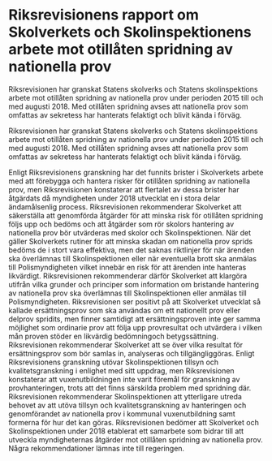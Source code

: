 # Riksrevisionens rapport om Skolverkets och Skolinspektionens arbete mot otillåten spridning av nationella prov

Riksrevisionen har granskat Statens skolverks och Statens skolinspektions arbete mot otillåten spridning av nationella prov under perioden 2015 till och med augusti 2018. Med otillåten spridning avses att nationella prov som omfattas av sekretess har hanterats felaktigt och blivit kända i förväg.

Riksrevisionen har granskat Statens skolverks och Statens skolinspektions arbete mot otillåten spridning av nationella prov under perioden 2015 till och med augusti 2018. Med otillåten spridning avses att nationella prov som omfattas av sekretess har hanterats felaktigt och blivit kända i förväg.

Enligt Riksrevisionens granskning har det funnits brister i Skolverkets arbete med att förebygga och hantera risker för otillåten spridning av nationella prov, men Riksrevisionen konstaterar att flertalet av dessa brister har åtgärdats då myndigheten under 2018 utvecklat en i stora delar ändamålsenlig process. Riksrevisionen rekommenderar Skolverket att säkerställa att genomförda åtgärder för att minska risk för otillåten spridning följs upp och bedöms och att åtgärder som rör skolors hantering av nationella prov bör utvärderas med skolor och Skolinspektionen. När det gäller Skolverkets rutiner för att minska skadan om nationella prov sprids bedöms de i stort vara effektiva, men det saknas riktlinjer för när ärenden ska överlämnas till Skolinspektionen eller när eventuella brott ska anmälas till Polismyndigheten vilket innebär en risk för att ärenden inte hanteras likvärdigt. Riksrevisionen rekommenderar därför Skolverket att klargöra utifrån vilka grunder och principer som information om bristande hantering av nationella prov ska överlämnas till Skolinspektionen eller anmälas till Polismyndigheten. Riksrevisionen ser positivt på att Skolverket utvecklat så kallade ersättningsprov som ska användas om ett nationellt prov eller delprov spridits, men finner samtidigt att ersättningsproven inte ger samma möjlighet som ordinarie prov att följa upp provresultat och utvärdera i vilken mån proven stöder en likvärdig bedömningoch betygssättning. Riksrevisionen rekommenderar Skolverket att se över vilka resultat för ersättningsprov som bör samlas in, analyseras och tillgängliggöras. Enligt Riksrevisionens granskning utövar Skolinspektionen tillsyn och kvalitetsgranskning i enlighet med sitt uppdrag, men Riksrevisionen konstaterar att vuxenutbildningen inte varit föremål för granskning av provhanteringen, trots att det finns särskilda problem med spridning där. Riksrevisionen rekommenderar Skolinspektionen att ytterligare utreda behovet av att utöva tillsyn och kvalitetsgranskning av hanteringen och genomförandet av nationella prov i kommunal vuxenutbildning samt formerna för hur det kan göras. Riksrevisionen bedömer att Skolverket och Skolinspektionen under 2018 etablerat ett samarbete som bidrar till att utveckla myndigheternas åtgärder mot otillåten spridning av nationella prov. Några rekommendationer lämnas inte till regeringen.
